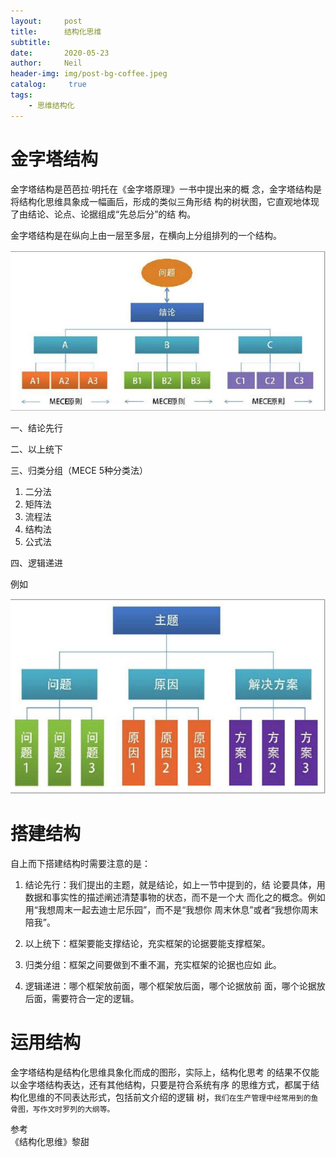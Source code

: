 ```yaml
---
layout:     post
title:      结构化思维
subtitle:	 
date:       2020-05-23
author:     Neil
header-img: img/post-bg-coffee.jpeg
catalog: 	 true
tags:
    - 思维结构化
---
```


# 金字塔结构

金字塔结构是芭芭拉·明托在《金字塔原理》一书中提出来的概 念，金字塔结构是将结构化思维具象成一幅画后，形成的类似三角形结 构的树状图，它直观地体现了由结论、论点、论据组成“先总后分”的结 构。

金字塔结构是在纵向上由一层至多层，在横向上分组排列的一个结构。

![](/img/local/ThePyramid.png)

一、结论先行

二、以上统下

三、归类分组（MECE 5种分类法）

1. 二分法
2. 矩阵法
3. 流程法
4. 结构法
5. 公式法

四、逻辑递进

例如

![](/img/local/example.png)

# 搭建结构

自上而下搭建结构时需要注意的是： 


1. 结论先行：我们提出的主题，就是结论，如上一节中提到的，结 论要具体，用数据和事实性的描述阐述清楚事物的状态，而不是一个大 而化之的概念。例如用“我想周末一起去迪士尼乐园”，而不是“我想你 周末休息”或者“我想你周末陪我”。 

2. 以上统下：框架要能支撑结论，充实框架的论据要能支撑框架。

3. 归类分组：框架之间要做到不重不漏，充实框架的论据也应如 此。

4. 逻辑递进：哪个框架放前面，哪个框架放后面，哪个论据放前 面，哪个论据放后面，需要符合一定的逻辑。

# 运用结构

金字塔结构是结构化思维具象化而成的图形，实际上，结构化思考 的结果不仅能以金字塔结构表达，还有其他结构，只要是符合系统有序 的思维方式，都属于结构化思维的不同表达形式，包括前文介绍的逻辑 树，`我们在生产管理中经常用到的鱼骨图，写作文时罗列的大纲等。`

参考  
《结构化思维》黎甜